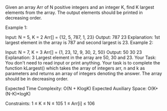 Given an array Arr of N positive integers and an integer K, find K largest elements from the array.  The output elements should be printed in decreasing order.

Example 1:

Input:
N = 5, K = 2
Arr[] = {12, 5, 787, 1, 23}
Output: 787 23
Explanation: 1st largest element in the
array is 787 and second largest is 23.
Example 2:

Input:
N = 7, K = 3
Arr[] = {1, 23, 12, 9, 30, 2, 50}
Output: 50 30 23
Explanation: 3 Largest element in the
array are 50, 30 and 23.
Your Task:
You don't need to read input or print anything. Your task is to complete the function kLargest() which takes the array of integers arr, n and k as parameters and returns an array of integers denoting the answer. The array should be in decreasing order.

Expected Time Complexity: O(N + KlogK)
Expected Auxiliary Space: O(K+(N-K)*logK)

Constraints:
1 ≤ K ≤ N ≤ 105
1 ≤ Arr[i] ≤ 106
